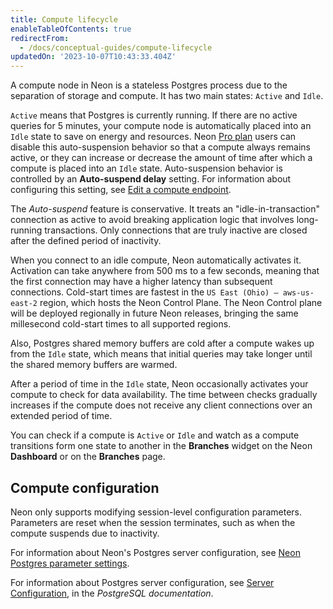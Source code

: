 ```yaml
---
title: Compute lifecycle
enableTableOfContents: true
redirectFrom:
  - /docs/conceptual-guides/compute-lifecycle
updatedOn: '2023-10-07T10:43:33.404Z'
---
```


A compute node in Neon is a stateless Postgres process due to the separation of storage and compute. It has two main states: `Active` and `Idle`.

`Active` means that Postgres is currently running. If there are no active queries for 5 minutes, your compute node is automatically placed into an `Idle` state to save on energy and resources. Neon [Pro plan](/docs/introduction/pro-plan) users can disable this auto-suspension behavior so that a compute always remains active, or they can increase or decrease the amount of time after which a compute is placed into an `Idle` state. Auto-suspension behavior is controlled by an **Auto-suspend delay** setting. For information about configuring this setting, see [Edit a compute endpoint](/docs/manage/endpoints#edit-a-compute-endpoint).

The _Auto-suspend_ feature is conservative. It treats an "idle-in-transaction" connection as active to avoid breaking application logic that involves long-running transactions. Only connections that are truly inactive are closed after the defined period of inactivity.

When you connect to an idle compute, Neon automatically activates it. Activation can take anywhere from 500 ms to a few seconds, meaning that the first connection may have a higher latency than subsequent connections. Cold-start times are fastest in the `US East (Ohio) — aws-us-east-2` region, which hosts the Neon Control Plane. The Neon Control plane will be deployed regionally in future Neon releases, bringing the same millesecond cold-start times to all supported regions.

Also, Postgres shared memory buffers are cold after a compute wakes up from the `Idle` state, which means that initial queries may take longer until the shared memory buffers are warmed.

After a period of time in the `Idle` state, Neon occasionally activates your compute to check for data availability. The time between checks gradually increases if the compute does not receive any client connections over an extended period of time.

You can check if a compute is `Active` or `Idle` and watch as a compute transitions form one state to another in the **Branches** widget on the Neon **Dashboard** or on the **Branches** page.

## Compute configuration

Neon only supports modifying session-level configuration parameters. Parameters are reset when the session terminates, such as when the compute suspends due to inactivity.

For information about Neon's Postgres server configuration, see [Neon Postgres parameter settings](/docs/reference/compatibility#neon-postgres-parameter-settings).

For information about Postgres server configuration, see [Server Configuration](https://www.postgresql.org/docs/14/runtime-config.html), in the _PostgreSQL documentation_.
